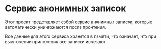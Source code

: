 # Сервис анонимных записок

Этот проект представляет собой сервис анонимных записок, которые автоматически уничтожаются после прочтения. 

Все данные для этого сервиса хранятся в памяти, что означает, что при выключении приложения все записки исчезают. 

